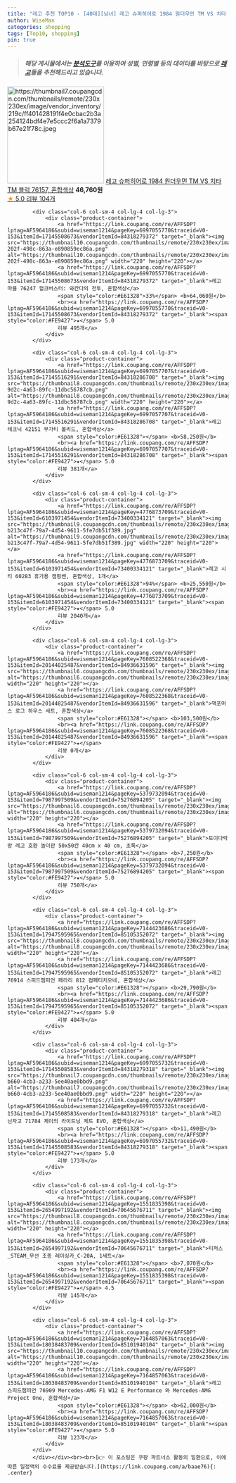 ```yaml
---
title: "레고 추천 TOP10 - [40대][남녀] 레고 슈퍼히어로 1984 원더우먼 TM VS 치타 TM 블럭 76157, 혼합색상"
author: WiseMan
categories: shopping
tags: [Top10, shopping]
pin: true
---
```


> ##### 해당 게시물에서는 [**분석도구**](https://itemscout.io/)를 이용하여 **성별**, **연령별** 등의 데이터를 바탕으로 [**레고**](https://link.coupang.com/a/baae76)들을 추천해드리고 있습니다.
<div class="container"><div class="row">
            <div class="col-6 col-sm-4 col-lg-4 col-lg-3">
                <div class="product-container">
                    <a href="https://link.coupang.com/re/AFFSDP?lptag=AF5964186&subid=wiseman1214&pageKey=1757796541&traceid=V0-153&itemId=2993702601&vendorItemId=80451812283" target="_blank"><img src="https://thumbnail7.coupangcdn.com/thumbnails/remote/230x230ex/image/vendor_inventory/219c/ff401428191f4e0cbac2b3a254124bdf4e7e5ccc2f6a1a7379b67e21f78c.jpeg" alt="https://thumbnail7.coupangcdn.com/thumbnails/remote/230x230ex/image/vendor_inventory/219c/ff401428191f4e0cbac2b3a254124bdf4e7e5ccc2f6a1a7379b67e21f78c.jpeg" width="220" height="220"></a>
                    <a href="https://link.coupang.com/re/AFFSDP?lptag=AF5964186&subid=wiseman1214&pageKey=1757796541&traceid=V0-153&itemId=2993702601&vendorItemId=80451812283" target="_blank">레고 슈퍼히어로 1984 원더우먼 TM VS 치타 TM 블럭 76157, 혼합색상</a>
                    <span style="color:#E61328"></span> <b>46,760원</b>
                    <br><a href="https://link.coupang.com/re/AFFSDP?lptag=AF5964186&subid=wiseman1214&pageKey=1757796541&traceid=V0-153&itemId=2993702601&vendorItemId=80451812283" target="_blank"><span style="color:#FE9427">★</span> 5.0
                    리뷰 104개</a>
                </div>
            </div>
            
            <div class="col-6 col-sm-4 col-lg-4 col-lg-3">
                <div class="product-container">
                    <a href="https://link.coupang.com/re/AFFSDP?lptag=AF5964186&subid=wiseman1214&pageKey=6997055770&traceid=V0-153&itemId=17145508673&vendorItemId=84318279372" target="_blank"><img src="https://thumbnail10.coupangcdn.com/thumbnails/remote/230x230ex/image/retail/images/2022/12/15/13/0/4768ca08-202f-498c-863a-e890859ec86a.png" alt="https://thumbnail10.coupangcdn.com/thumbnails/remote/230x230ex/image/retail/images/2022/12/15/13/0/4768ca08-202f-498c-863a-e890859ec86a.png" width="220" height="220"></a>
                    <a href="https://link.coupang.com/re/AFFSDP?lptag=AF5964186&subid=wiseman1214&pageKey=6997055770&traceid=V0-153&itemId=17145508673&vendorItemId=84318279372" target="_blank">레고 마블 76247 헐크버스터: 와칸다의 전투, 혼합색상</a>
                    <span style="color:#E61328">33%</span> <b>64,060원</b>
                    <br><a href="https://link.coupang.com/re/AFFSDP?lptag=AF5964186&subid=wiseman1214&pageKey=6997055770&traceid=V0-153&itemId=17145508673&vendorItemId=84318279372" target="_blank"><span style="color:#FE9427">★</span> 5.0
                    리뷰 495개</a>
                </div>
            </div>
            
            <div class="col-6 col-sm-4 col-lg-4 col-lg-3">
                <div class="product-container">
                    <a href="https://link.coupang.com/re/AFFSDP?lptag=AF5964186&subid=wiseman1214&pageKey=6997057707&traceid=V0-153&itemId=17145516291&vendorItemId=84318286708" target="_blank"><img src="https://thumbnail8.coupangcdn.com/thumbnails/remote/230x230ex/image/retail/images/2022/12/15/13/8/6fbb2c6d-9d2c-4a63-89fc-11dbc56787cb.png" alt="https://thumbnail8.coupangcdn.com/thumbnails/remote/230x230ex/image/retail/images/2022/12/15/13/8/6fbb2c6d-9d2c-4a63-89fc-11dbc56787cb.png" width="220" height="220"></a>
                    <a href="https://link.coupang.com/re/AFFSDP?lptag=AF5964186&subid=wiseman1214&pageKey=6997057707&traceid=V0-153&itemId=17145516291&vendorItemId=84318286708" target="_blank">레고 테크닉 42151 부가티 볼리드, 혼합색상</a>
                    <span style="color:#E61328"></span> <b>58,250원</b>
                    <br><a href="https://link.coupang.com/re/AFFSDP?lptag=AF5964186&subid=wiseman1214&pageKey=6997057707&traceid=V0-153&itemId=17145516291&vendorItemId=84318286708" target="_blank"><span style="color:#FE9427">★</span> 5.0
                    리뷰 381개</a>
                </div>
            </div>
            
            <div class="col-6 col-sm-4 col-lg-4 col-lg-3">
                <div class="product-container">
                    <a href="https://link.coupang.com/re/AFFSDP?lptag=AF5964186&subid=wiseman1214&pageKey=4776873709&traceid=V0-153&itemId=6103971454&vendorItemId=73400334121" target="_blank"><img src="https://thumbnail9.coupangcdn.com/thumbnails/remote/230x230ex/image/retail/images/1211302031623729-b213c47f-79a7-4d54-9611-5fe7db51f389.jpg" alt="https://thumbnail9.coupangcdn.com/thumbnails/remote/230x230ex/image/retail/images/1211302031623729-b213c47f-79a7-4d54-9611-5fe7db51f389.jpg" width="220" height="220"></a>
                    <a href="https://link.coupang.com/re/AFFSDP?lptag=AF5964186&subid=wiseman1214&pageKey=4776873709&traceid=V0-153&itemId=6103971454&vendorItemId=73400334121" target="_blank">레고 시티 60283 휴가용 캠핑밴, 혼합색상, 1개</a>
                    <span style="color:#E61328">94%</span> <b>25,550원</b>
                    <br><a href="https://link.coupang.com/re/AFFSDP?lptag=AF5964186&subid=wiseman1214&pageKey=4776873709&traceid=V0-153&itemId=6103971454&vendorItemId=73400334121" target="_blank"><span style="color:#FE9427">★</span> 5.0
                    리뷰 2040개</a>
                </div>
            </div>
            
            <div class="col-6 col-sm-4 col-lg-4 col-lg-3">
                <div class="product-container">
                    <a href="https://link.coupang.com/re/AFFSDP?lptag=AF5964186&subid=wiseman1214&pageKey=7608522368&traceid=V0-153&itemId=20144825487&vendorItemId=84936631596" target="_blank"><img src="https://thumbnail6.coupangcdn.com/thumbnails/remote/230x230ex/image/vendor_inventory/6942/9022d75c15c1c3130059077c3802fceaaeff16c85e442fa5d511da28a445.jpg" alt="https://thumbnail6.coupangcdn.com/thumbnails/remote/230x230ex/image/vendor_inventory/6942/9022d75c15c1c3130059077c3802fceaaeff16c85e442fa5d511da28a445.jpg" width="220" height="220"></a>
                    <a href="https://link.coupang.com/re/AFFSDP?lptag=AF5964186&subid=wiseman1214&pageKey=7608522368&traceid=V0-153&itemId=20144825487&vendorItemId=84936631596" target="_blank">맥포머스 로그 하우스 세트, 혼합색상</a>
                    <span style="color:#E61328"></span> <b>103,500원</b>
                    <br><a href="https://link.coupang.com/re/AFFSDP?lptag=AF5964186&subid=wiseman1214&pageKey=7608522368&traceid=V0-153&itemId=20144825487&vendorItemId=84936631596" target="_blank"><span style="color:#FE9427">★</span> 
                    리뷰 0개</a>
                </div>
            </div>
            
            <div class="col-6 col-sm-4 col-lg-4 col-lg-3">
                <div class="product-container">
                    <a href="https://link.coupang.com/re/AFFSDP?lptag=AF5964186&subid=wiseman1214&pageKey=5379732094&traceid=V0-153&itemId=7987997509&vendorItemId=75276894205" target="_blank"><img src="https://thumbnail6.coupangcdn.com/thumbnails/remote/230x230ex/image/rs_quotation_api/yrqqtazx/6c1a66866c38487a8f2b269a2521e158.jpg" alt="https://thumbnail6.coupangcdn.com/thumbnails/remote/230x230ex/image/rs_quotation_api/yrqqtazx/6c1a66866c38487a8f2b269a2521e158.jpg" width="220" height="220"></a>
                    <a href="https://link.coupang.com/re/AFFSDP?lptag=AF5964186&subid=wiseman1214&pageKey=5379732094&traceid=V0-153&itemId=7987997509&vendorItemId=75276894205" target="_blank">토이다락방 레고 호환 놀이판 50x50칸 40cm x 40 cm, 초록</a>
                    <span style="color:#E61328"></span> <b>7,250원</b>
                    <br><a href="https://link.coupang.com/re/AFFSDP?lptag=AF5964186&subid=wiseman1214&pageKey=5379732094&traceid=V0-153&itemId=7987997509&vendorItemId=75276894205" target="_blank"><span style="color:#FE9427">★</span> 5.0
                    리뷰 750개</a>
                </div>
            </div>
            
            <div class="col-6 col-sm-4 col-lg-4 col-lg-3">
                <div class="product-container">
                    <a href="https://link.coupang.com/re/AFFSDP?lptag=AF5964186&subid=wiseman1214&pageKey=7144423686&traceid=V0-153&itemId=17947595965&vendorItemId=85105352072" target="_blank"><img src="https://thumbnail8.coupangcdn.com/thumbnails/remote/230x230ex/image/rs_quotation_api/zxsqv8d9/94a35fa9680d431da89dbc9f69223baf.png" alt="https://thumbnail8.coupangcdn.com/thumbnails/remote/230x230ex/image/rs_quotation_api/zxsqv8d9/94a35fa9680d431da89dbc9f69223baf.png" width="220" height="220"></a>
                    <a href="https://link.coupang.com/re/AFFSDP?lptag=AF5964186&subid=wiseman1214&pageKey=7144423686&traceid=V0-153&itemId=17947595965&vendorItemId=85105352072" target="_blank">레고 76914 스피드챔피언 페라리 812 컴페티치오네, 혼합색상</a>
                    <span style="color:#E61328"></span> <b>29,790원</b>
                    <br><a href="https://link.coupang.com/re/AFFSDP?lptag=AF5964186&subid=wiseman1214&pageKey=7144423686&traceid=V0-153&itemId=17947595965&vendorItemId=85105352072" target="_blank"><span style="color:#FE9427">★</span> 5.0
                    리뷰 404개</a>
                </div>
            </div>
            
            <div class="col-6 col-sm-4 col-lg-4 col-lg-3">
                <div class="product-container">
                    <a href="https://link.coupang.com/re/AFFSDP?lptag=AF5964186&subid=wiseman1214&pageKey=6997055732&traceid=V0-153&itemId=17145508583&vendorItemId=84318279318" target="_blank"><img src="https://thumbnail7.coupangcdn.com/thumbnails/remote/230x230ex/image/retail/images/2022/12/15/13/9/888911b5-b660-4cb3-a233-5ee40ae0bbd9.png" alt="https://thumbnail7.coupangcdn.com/thumbnails/remote/230x230ex/image/retail/images/2022/12/15/13/9/888911b5-b660-4cb3-a233-5ee40ae0bbd9.png" width="220" height="220"></a>
                    <a href="https://link.coupang.com/re/AFFSDP?lptag=AF5964186&subid=wiseman1214&pageKey=6997055732&traceid=V0-153&itemId=17145508583&vendorItemId=84318279318" target="_blank">레고 닌자고 71784 제이의 라이트닝 제트 EVO, 혼합색상</a>
                    <span style="color:#E61328"></span> <b>11,490원</b>
                    <br><a href="https://link.coupang.com/re/AFFSDP?lptag=AF5964186&subid=wiseman1214&pageKey=6997055732&traceid=V0-153&itemId=17145508583&vendorItemId=84318279318" target="_blank"><span style="color:#FE9427">★</span> 5.0
                    리뷰 173개</a>
                </div>
            </div>
            
            <div class="col-6 col-sm-4 col-lg-4 col-lg-3">
                <div class="product-container">
                    <a href="https://link.coupang.com/re/AFFSDP?lptag=AF5964186&subid=wiseman1214&pageKey=1551835398&traceid=V0-153&itemId=2654997192&vendorItemId=70645676711" target="_blank"><img src="https://thumbnail8.coupangcdn.com/thumbnails/remote/230x230ex/image/vendor_inventory/5155/4bb4fa72dea9df5c7fc3f852490754f9617c14474aed835e0b39093175a5.jpg" alt="https://thumbnail8.coupangcdn.com/thumbnails/remote/230x230ex/image/vendor_inventory/5155/4bb4fa72dea9df5c7fc3f852490754f9617c14474aed835e0b39093175a5.jpg" width="220" height="220"></a>
                    <a href="https://link.coupang.com/re/AFFSDP?lptag=AF5964186&subid=wiseman1214&pageKey=1551835398&traceid=V0-153&itemId=2654997192&vendorItemId=70645676711" target="_blank">티처스_STEAM_무선 조종 레이싱카_C-20A, 1세트</a>
                    <span style="color:#E61328"></span> <b>7,070원</b>
                    <br><a href="https://link.coupang.com/re/AFFSDP?lptag=AF5964186&subid=wiseman1214&pageKey=1551835398&traceid=V0-153&itemId=2654997192&vendorItemId=70645676711" target="_blank"><span style="color:#FE9427">★</span> 4.5
                    리뷰 145개</a>
                </div>
            </div>
            
            <div class="col-6 col-sm-4 col-lg-4 col-lg-3">
                <div class="product-container">
                    <a href="https://link.coupang.com/re/AFFSDP?lptag=AF5964186&subid=wiseman1214&pageKey=7164857063&traceid=V0-153&itemId=18038483709&vendorItemId=85101940104" target="_blank"><img src="https://thumbnail10.coupangcdn.com/thumbnails/remote/230x230ex/image/vendor_inventory/3cdf/7e74663f99bb6c8231381b3cfd4cd0265c1b10d26c17f861cdd3f8dbac05.jpg" alt="https://thumbnail10.coupangcdn.com/thumbnails/remote/230x230ex/image/vendor_inventory/3cdf/7e74663f99bb6c8231381b3cfd4cd0265c1b10d26c17f861cdd3f8dbac05.jpg" width="220" height="220"></a>
                    <a href="https://link.coupang.com/re/AFFSDP?lptag=AF5964186&subid=wiseman1214&pageKey=7164857063&traceid=V0-153&itemId=18038483709&vendorItemId=85101940104" target="_blank">레고 스피드챔피언 76909 Mercedes-AMG F1 W12 E Performance 와 Mercedes-AMG Project One, 혼합색상</a>
                    <span style="color:#E61328"></span> <b>62,000원</b>
                    <br><a href="https://link.coupang.com/re/AFFSDP?lptag=AF5964186&subid=wiseman1214&pageKey=7164857063&traceid=V0-153&itemId=18038483709&vendorItemId=85101940104" target="_blank"><span style="color:#FE9427">★</span> 5.0
                    리뷰 123개</a>
                </div>
            </div>
            </div></div><br><br>[👉 이 포스팅은 쿠팡 파트너스 활동의 일환으로, 이에 따른 일정액의 수수료를 제공받습니다.](https://link.coupang.com/a/baae76){: .center}